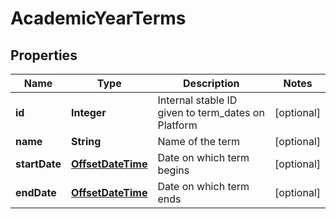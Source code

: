 
# AcademicYearTerms

## Properties
Name | Type | Description | Notes
------------ | ------------- | ------------- | -------------
**id** | **Integer** | Internal stable ID given to term_dates on Platform |  [optional]
**name** | **String** | Name of the term |  [optional]
**startDate** | [**OffsetDateTime**](OffsetDateTime.md) | Date on which term begins |  [optional]
**endDate** | [**OffsetDateTime**](OffsetDateTime.md) | Date on which term ends |  [optional]



